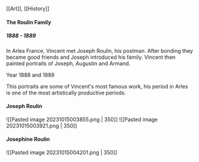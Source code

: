 [[Art]], [[History]]
#### The Roulin Family
##### 1888 - 1889

In Arles France, Vincent met Joseph Roulin, his postman. After bonding they became good friends and Joseph introduced his family. Vincent then painted portraits of Joseph, Augustin and Armand. 

Year 1888 and 1889 

This portraits are some of Vincent's most famous work, his period in Arles is one of the most artistically productive periods. 


#### Joseph Roulin
![[Pasted image 20231015003855.png | 350]]
![[Pasted image 20231015003921.png | 350]]

#### Josephine Roulin 
![[Pasted image 20231015004201.png | 350]]
